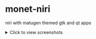 # monet-niri
niri with matugen themed gtk and qt apps

<details>
<summary>Click to view screenshots</summary>

![Screenshot](Pictures/Screenshots/desktop.png)
![Screenshot](Pictures/Screenshots/overview.png)
![Screenshot](Pictures/Screenshots/app-launcher.png)
![Screenshot](Pictures/Screenshots/lockscreen.png)
![Screenshot](Pictures/Screenshots/gtk-apps.png)
![Screenshot](Pictures/Screenshots/qt-apps.png)
![Screenshot](Pictures/Screenshots/terminal.png)
![Screenshot](Pictures/Screenshots/app-launcher.png)
![Screenshot](Pictures/Screenshots/wallpaper-script.png)
![Screenshot](Pictures/Screenshots/logout-script.png)
![Screenshot](Pictures/Screenshots/ytmpv-script.png)
![Screenshot](Pictures/Screenshots/zathura.png)
![Screenshot](Pictures/Screenshots/mako.png)
</details>
